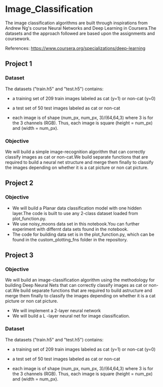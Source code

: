 # Image_Classification
The image classification algorithms are built through inspirations from Andrew Ng's course Neural Networks and Deep Learning in Coursera.The datasets and the approach followed are based upon the assignments and coursework.

References: https://www.coursera.org/specializations/deep-learning

## Project 1
### Dataset
The datasets ("train.h5" and "test.h5") contains:

- a training set of 209 train images labeled as cat (y=1) or non-cat (y=0)

- a test set of 50 test images labeled as cat or non-cat

- each image is of shape (num_px, num_px, 3)/(64,64,3) where 3 is for the 3 channels (RGB). Thus, each image is square (height = num_px) and (width = num_px).

### Objective

We will build a simple image-recognition algorithm that can correctly classify images as cat or non-cat.We build separate functions that are required to build a neural net structure and merge them finally to classify the images depending on whether it is a cat picture or non cat picture.

## Project 2

### Objective

- We will build a Planar data classification model with one hidden layer.The code is built to use  any 2-class dataset loaded from plot_function.py.
- We use noisy_moons data set in this notebook.You can further experiment with differnt data sets found in the notebook.
- The code for building data set is in the plot_function.py, which can be found in the custom_plotting_fns folder in the repository.

## Project 3
### Objective

We will build an image-classification algorithm using the methodology for building Deep Neural Nets that can correctly classify images as cat or non-cat.We build separate functions that are required to build astructure and merge them finally to classify the images depending on whether it is a cat picture or non cat picture.

- We will implement a 2-layer neural network
- We will build a L -layer neural net for image classification. 

### Dataset
The datasets ("train.h5" and "test.h5") contains:

- a training set of 209 train images labeled as cat (y=1) or non-cat (y=0)

- a test set of 50 test images labeled as cat or non-cat

- each image is of shape (num_px, num_px, 3)/(64,64,3) where 3 is for the 3 channels (RGB). Thus, each image is square (height = num_px) and (width = num_px).

